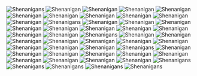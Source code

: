 ![Shenanigans](https://github.com/FungalInfections/Fungus/blob/master/images%20(1).jpg?raw=true)
![Shenanigan](https://github.com/FungalInfections/Fungus/blob/master/images%20(10).jpg?raw=true)
![Shenanigan](https://github.com/FungalInfections/Fungus/blob/master/images%20(11).jpg?raw=true)
![Shenanigan](https://github.com/FungalInfections/Fungus/blob/master/images%20(12).jpg?raw=true)
![Shenanigan](https://github.com/FungalInfections/Fungus/blob/master/images%20(13).jpg?raw=true)
![Shenanigan](https://github.com/FungalInfections/Fungus/blob/master/images%20(14).jpg?raw=true)
![Shenanigan](https://github.com/FungalInfections/Fungus/blob/master/images%20(15).jpg?raw=true)
![Shenanigan](https://github.com/FungalInfections/Fungus/blob/master/images%20(16).jpg?raw=true)
![Shenanigan](https://github.com/FungalInfections/Fungus/blob/master/images%20(17).jpg?raw=true)
![Shenanigan](https://github.com/FungalInfections/Fungus/blob/master/images%20(18).jpg?raw=true)
![Shenanigan](https://github.com/FungalInfections/Fungus/blob/master/images%20(19).jpg?raw=true)
![Shenanigans](https://github.com/FungalInfections/Fungus/blob/master/images%20(2).jpg?raw=true)
![Shenanigan](https://github.com/FungalInfections/Fungus/blob/master/images%20(20).jpg?raw=true)
![Shenanigan](https://github.com/FungalInfections/Fungus/blob/master/images%20(21).jpg?raw=true)
![Shenanigan](https://github.com/FungalInfections/Fungus/blob/master/images%20(22).jpg?raw=true)
![Shenanigan](https://github.com/FungalInfections/Fungus/blob/master/images%20(23).jpg?raw=true)
![Shenanigan](https://github.com/FungalInfections/Fungus/blob/master/images%20(24).jpg?raw=true)
![Shenanigan](https://github.com/FungalInfections/Fungus/blob/master/images%20(25).jpg?raw=true)
![Shenanigan](https://github.com/FungalInfections/Fungus/blob/master/images%20(26).jpg?raw=true)
![Shenanigan](https://github.com/FungalInfections/Fungus/blob/master/images%20(27).jpg?raw=true)
![Shenanigan](https://github.com/FungalInfections/Fungus/blob/master/images%20(28).jpg?raw=true)
![Shenanigan](https://github.com/FungalInfections/Fungus/blob/master/images%20(29).jpg?raw=true)
![Shenanigans](https://github.com/FungalInfections/Fungus/blob/master/images%20(3).jpg?raw=true)
![Shenanigan](https://github.com/FungalInfections/Fungus/blob/master/images%20(30).jpg?raw=true)
![Shenanigan](https://github.com/FungalInfections/Fungus/blob/master/images%20(31).jpg?raw=true)
![Shenanigan](https://github.com/FungalInfections/Fungus/blob/master/images%20(32).jpg?raw=true)
![Shenanigan](https://github.com/FungalInfections/Fungus/blob/master/images%20(33).jpg?raw=true)
![Shenanigan](https://github.com/FungalInfections/Fungus/blob/master/images%20(34).jpg?raw=true)
![Shenanigan](https://github.com/FungalInfections/Fungus/blob/master/images%20(35).jpg?raw=true)
![Shenanigan](https://github.com/FungalInfections/Fungus/blob/master/images%20(36).jpg?raw=true)
![Shenanigan](https://github.com/FungalInfections/Fungus/blob/master/images%20(37).jpg?raw=true)
![Shenanigan](https://github.com/FungalInfections/Fungus/blob/master/images%20(38).jpg?raw=true)
![Shenanigan](https://github.com/FungalInfections/Fungus/blob/master/images%20(39).jpg?raw=true)
![Shenanigans](https://github.com/FungalInfections/Fungus/blob/master/images%20(4).jpg?raw=true)
![Shenanigan](https://github.com/FungalInfections/Fungus/blob/master/images%20(40).jpg?raw=true)
![Shenanigan](https://github.com/FungalInfections/Fungus/blob/master/images%20(41).jpg?raw=true)
![Shenanigan](https://github.com/FungalInfections/Fungus/blob/master/images%20(42).jpg?raw=true)
![Shenanigan](https://github.com/FungalInfections/Fungus/blob/master/images%20(43).jpg?raw=true)
![Shenanigan](https://github.com/FungalInfections/Fungus/blob/master/images%20(44).jpg?raw=true)
![Shenanigan](https://github.com/FungalInfections/Fungus/blob/master/images%20(45).jpg?raw=true)
![Shenanigan](https://github.com/FungalInfections/Fungus/blob/master/images%20(46).jpg?raw=true)
![Shenanigan](https://github.com/FungalInfections/Fungus/blob/master/images%20(47).jpg?raw=true)
![Shenanigan](https://github.com/FungalInfections/Fungus/blob/master/images%20(48).jpg?raw=true)
![Shenanigan](https://github.com/FungalInfections/Fungus/blob/master/images%20(49).jpg?raw=true)
![Shenanigans](https://github.com/FungalInfections/Fungus/blob/master/images%20(5).jpg?raw=true)
![Shenanigans](https://github.com/FungalInfections/Fungus/blob/master/images%20(6).jpg?raw=true)
![Shenanigans](https://github.com/FungalInfections/Fungus/blob/master/images%20(7).jpg?raw=true)
![Shenanigans](https://github.com/FungalInfections/Fungus/blob/master/images%20(8).jpg?raw=true)
![Shenanigans](https://github.com/FungalInfections/Fungus/blob/master/images%20(9).jpg?raw=true)

